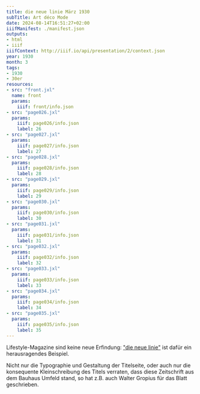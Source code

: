 ```yaml
---
title: die neue linie März 1930
subTitle: Art déco Mode
date: 2024-08-14T16:51:27+02:00
iiifManifest: ./manifest.json
outputs:
- html
- iiif
iiifContext: http://iiif.io/api/presentation/2/context.json
year: 1930
month: 3
tags:
- 1930
- 30er
resources:
- src: "front.jxl"
  name: front
  params:
    iiif: front/info.json
- src: "page026.jxl"
  params:
    iiif: page026/info.json
    label: 26
- src: "page027.jxl"
  params:
    iiif: page027/info.json
    label: 27
- src: "page028.jxl"
  params:
    iiif: page028/info.json
    label: 28
- src: "page029.jxl"
  params:
    iiif: page029/info.json
    label: 29
- src: "page030.jxl"
  params:
    iiif: page030/info.json
    label: 30
- src: "page031.jxl"
  params:
    iiif: page031/info.json
    label: 31
- src: "page032.jxl"
  params:
    iiif: page032/info.json
    label: 32
- src: "page033.jxl"
  params:
    iiif: page033/info.json
    label: 33
- src: "page034.jxl"
  params:
    iiif: page034/info.json
    label: 34
- src: "page035.jxl"
  params:
    iiif: page035/info.json
    label: 35
---
```


Lifestyle-Magazine sind keine neue Erfindung: ["die neue linie"](https://de.wikipedia.org/wiki/Die_neue_linie) ist dafür ein herausragendes Beispiel.
<!--more-->
Nicht nur die Typographie und Gestaltung der Titelseite, oder auch nur die konsequente Kleinschreibung des Titels verraten, dass diese Zeitschrift aus dem Bauhaus Umfeld stand, so hat z.B. auch Walter Gropius für das Blatt geschrieben.
